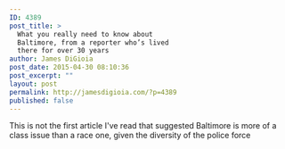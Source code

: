 ```yaml
---
ID: 4389
post_title: >
  What you really need to know about
  Baltimore, from a reporter who’s lived
  there for over 30 years
author: James DiGioia
post_date: 2015-04-30 08:10:36
post_excerpt: ""
layout: post
permalink: http://jamesdigioia.com/?p=4389
published: false
---
```

This is not the first article I've read that suggested Baltimore is more of a class issue than a race one, given the diversity of the police force